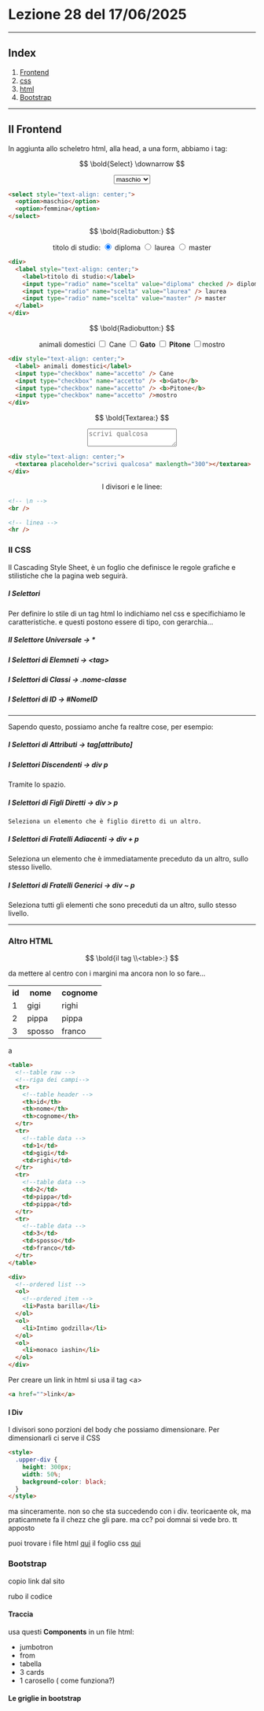 # Lezione 28 del 17/06/2025

---

## Index

1. [Frontend](#il-frontend)
2. [css](#il-css)
3. [html](#altro-html)
4. [Bootstrap](#bootstrap)

---

## Il Frontend

In aggiunta allo scheletro html, alla head, a una form, abbiamo i tag:

$$
\bold{Select}
\downarrow
$$

<div style="text-align: center;">
    <select>
        <option>maschio</option>
        <option>femmina</option>
    </select>
</div>

```html
<select style="text-align: center;">
  <option>maschio</option>
  <option>femmina</option>
</select>
```

$$
\bold{Radiobutton:}
$$

<div style="text-align: center;">
<label>
<label>titolo di studio:</label>
<input type="radio" name="scelta" value="diploma" checked /> diploma
<input type="radio" name="scelta" value="laurea" /> laurea
<input type="radio" name="scelta" value="master" /> master
</label>

</div>

```html
<div>
  <label style="text-align: center;">
    <label>titolo di studio:</label>
    <input type="radio" name="scelta" value="diploma" checked /> diploma
    <input type="radio" name="scelta" value="laurea" /> laurea
    <input type="radio" name="scelta" value="master" /> master
  </label>
</div>
```

$$
\bold{Radiobutton:}
$$

<div style="text-align: center;">
  <label> animali domestici</label>
  <input type="checkbox" name="accetto" /> Cane
  <input type="checkbox" name="accetto" /> <b>Gato</b>
  <input type="checkbox" name="accetto" /> <b>Pitone</b>
  <input type="checkbox" name="accetto" />mostro
</div>

```html
<div style="text-align: center;">
  <label> animali domestici</label>
  <input type="checkbox" name="accetto" /> Cane
  <input type="checkbox" name="accetto" /> <b>Gato</b>
  <input type="checkbox" name="accetto" /> <b>Pitone</b>
  <input type="checkbox" name="accetto" />mostro
</div>
```

$$
\bold{Textarea:}
$$

<div style="text-align: center;">
  <textarea placeholder="scrivi qualcosa" maxlength="300"></textarea>
</div>

```html
<div style="text-align: center;">
  <textarea placeholder="scrivi qualcosa" maxlength="300"></textarea>
</div>
```

$$\text{I divisori e le linee:}$$

```html
<!-- \n -->
<br />

<!-- linea -->
<hr />
```

### Il CSS

Il Cascading Style Sheet, è un foglio che definisce le regole grafiche e stilistiche che la pagina web seguirà.

##### I Selettori

Per definire lo stile di un tag html lo indichiamo nel css e specifichiamo le caratteristiche. e questi postono essere di tipo, con gerarchia...

##### Il Selettore Universale &rarr; \*

##### I Selettori di Elemneti &rarr; \<tag>

##### I Selettori di Classi &rarr; .nome-classe

##### I Selettori di ID &rarr; #NomeID

---

Sapendo questo, possiamo anche fa realtre cose, per esempio:

##### I Selettori di Attributi &rarr; tag[attributo]

##### I Selettori Discendenti &rarr; div p

Tramite lo spazio.

##### I Selettori di Figli Diretti &rarr; div > p

    Seleziona un elemento che è figlio diretto di un altro.

##### I Selettori di Fratelli Adiacenti &rarr; div + p

Seleziona un elemento che è immediatamente preceduto da un altro, sullo stesso livello.

##### I Selettori di Fratelli Generici &rarr; div ~ p

Seleziona tutti gli elementi che sono preceduti da un altro, sullo stesso livello.

---

### Altro HTML

$$
\bold{il tag \\<table>:}
$$

da mettere al centro con i margini ma ancora non lo so fare...

<div >
    <table>
    <!--table raw -->
    <!--riga dei campi-->
    <tr>
        <!--table header -->
        <th>id</th>
        <th>nome</th>
        <th>cognome</th>
    </tr>
    <tr>
        <!--table data -->
        <td>1</td>
        <td>gigi</td>
        <td>righi</td>
    </tr>
    <tr>
        <!--table data -->
        <td>2</td>
        <td>pippa</td>
        <td>pippa</td>
    </tr>
    <tr>
        <!--table data -->
        <td>3</td>
        <td>sposso</td>
        <td>franco</td>
    </tr>
    </table>
</div>

a

```html
<table>
  <!--table raw -->
  <!--riga dei campi-->
  <tr>
    <!--table header -->
    <th>id</th>
    <th>nome</th>
    <th>cognome</th>
  </tr>
  <tr>
    <!--table data -->
    <td>1</td>
    <td>gigi</td>
    <td>righi</td>
  </tr>
  <tr>
    <!--table data -->
    <td>2</td>
    <td>pippa</td>
    <td>pippa</td>
  </tr>
  <tr>
    <!--table data -->
    <td>3</td>
    <td>sposso</td>
    <td>franco</td>
  </tr>
</table>
```

```html
<div>
  <!--ordered list -->
  <ol>
    <!--ordered item -->
    <li>Pasta barilla</li>
  </ol>
  <ol>
    <li>Intimo godzilla</li>
  </ol>
  <ol>
    <li>monaco iashin</li>
  </ol>
</div>
```

Per creare un link in html si usa il tag \<a>

```html
<a href="">link</a>
```

#### I Div

I divisori sono porzioni del body che possiamo dimensionare. Per dimensionarli ci serve il CSS

<style>
.upper-div{
    height:300px;
    width: 50%;
    background-color: black;
}
</style>

```html
<style>
  .upper-div {
    height: 300px;
    width: 50%;
    background-color: black;
  }
</style>
```

ma sinceramente. non so che sta succedendo con i div.
teoricaente ok, ma praticamnete fa il chezz che gli pare. ma cc?
poi domnai si vede bro. tt apposto

puoi trovare i file html [qui](index.html)
il foglio css [qui](fogliuno.css)

### Bootstrap

copio link dal sito

rubo il codice

#### Traccia

usa questi **Components** in un file html:

- jumbotron
- from
- tabella
- 3 cards
- 1 carosello ( come funziona?)

#### Le griglie in bootstrap
